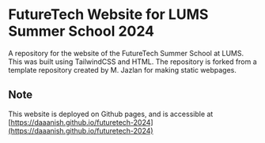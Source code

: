 # FutureTech Website for LUMS Summer School 2024

A repository for the website of the FutureTech Summer School at LUMS. This was built using TailwindCSS and HTML. The repository is forked from a template repository created by M. Jazlan for making static webpages.

## Note

This website is deployed on Github pages, and is accessible at [https://daaanish.github.io/futuretech-2024](https://daaanish.github.io/futuretech-2024)

<!-- ## Previews

### Desktop

![Image showing preview of the landing page](./assets/Landing%20-%20Full.png)

!["Image showing preview of Schedule Page"](./assets/Schedule%20-%20Full.png)

!["Image showing preview of Staff Page"](./assets/Staff%20-%20Full.png)

### Medium Screen Devices

!["Image showing preview of Schedule Page"](./assets/Schedule%20-%20Medium.html.png)

!["Image showing preview of Staff Page"](./assets/Staff%20-%20Medium.png)

### Mobile Devices

<div style="display:flex;"> 
    <img src="./assets/Schedule%20-%20Mobile.png" width="auto" height="400" style="margin-right : 24px"/>
    <img src="./assets/Schedule%20-%20Mobile.png" width="auto" height="400"/>
</div> -->

